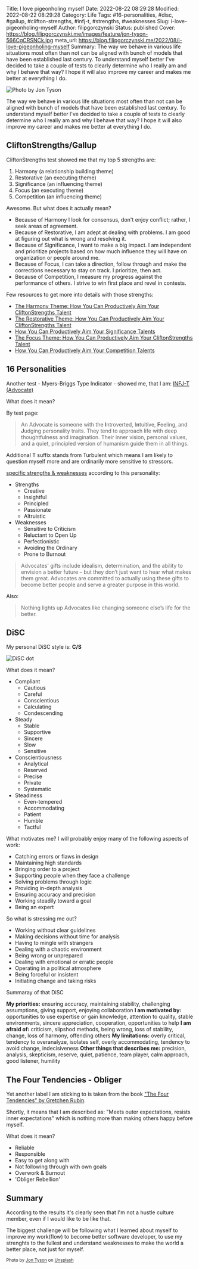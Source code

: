 Title: I love pigeonholing myself
Date: 2022-08-22 08:29:28
Modified: 2022-08-22 08:29:28
Category: Life
Tags: #16-personalities, #disc, #gallup, #clifton-strengths, #infj-t, #strengths, #weaknesses
Slug: i-love-pigeonholing-myself
Author: filipgorczynski
Status: published
Cover: https://blog.filipgorczynski.me/images/feature/jon-tyson-566CgCRSNCk.jpg
meta_url: https://blog.filipgorczynski.me/2022/08/i-love-pigeonholing-myself
Summary: The way we behave in various life situations most often than not can be aligned with bunch of models that have been established last century. To understand myself better I've decided to take a couple of tests to clearly determine who I really am and why I behave that way? I hope it will also improve my career and makes me better at everything I do.

![Photo by Jon Tyson](https://blog.filipgorczynski.me/images/feature/jon-tyson-566CgCRSNCk.jpg)

The way we behave in various life situations most often than not can be aligned with bunch of models that have been established last century. To understand myself better I've decided to take a couple of tests to clearly determine who I really am and why I behave that way? I hope it will also improve my career and makes me better at everything I do.

## CliftonStrengths/Gallup

CliftonStrengths test showed me that my top 5 strengths are:

1. Harmony (a relationship building theme)
2. Restorative (an executing theme)
3. Significance (an influencing theme)
4. Focus (an executing theme)
5. Competition (an influencing theme)

Awesome. But what does it actually mean?

- Because of Harmony I look for consensus, don't enjoy conflict; rather, I seek areas of agreement.
- Because of Restorative, I am adept at dealing with problems. I am good at figuring out what is wrong and resolving it.
- Because of Significance, I want to make a big impact. I am independent and prioritize projects based on how much influence they will have on organization or people around me.
- Because of Focus, I can take a direction, follow through and make the corrections necessary to stay on track. I prioritize, then act.
- Because of Competition, I measure my progress against the performance of others. I strive to win first place and revel in contests.

Few resources to get more into details with those strengths:

- [The Harmony Theme: How You Can Productively Aim Your CliftonStrengths Talent](https://www.gallup.com/cliftonstrengths/en/249686/productively-aim-harmony-talents.aspx)
- [The Restorative Theme: How You Can Productively Aim Your CliftonStrengths Talent](https://www.gallup.com/cliftonstrengths/en/249494/productively-aim-restorative-talents.aspx)
- [How You Can Productively Aim Your Significance Talents](https://www.gallup.com/cliftonstrengths/en/249476/productively-aim-significance-talents.aspx)
- [The Focus Theme: How You Can Productively Aim Your CliftonStrengths Talent](https://www.gallup.com/cliftonstrengths/en/249728/productively-aim-focus-talents.aspx)
- [How You Can Productively Aim Your Competition Talents](https://www.gallup.com/cliftonstrengths/en/249857/competition-theme-productively-aim-your-cliftonstrengths-talent.aspx)

## 16 Personalities

Another test - Myers-Briggs Type Indicator - showed me, that I am: [INFJ-T (Advocate)](https://www.16personalities.com/infj-personality)

What does it mean?

By test page:

> An Advocate is someone with the **I**ntroverted, I**n**tuitive, **F**eeling, and **J**udging personality traits. They tend to approach life with deep thoughtfulness and imagination. Their inner vision, personal values, and a quiet, principled version of humanism guide them in all things.

Additional T suffix stands from Turbulent which means I am likely to question myself more and are ordinarily more sensitive to stressors.

[specific strengths & weaknesses](https://www.16personalities.com/infj-strengths-and-weaknesses) according to this personality:

- Strengths
  - Creative
  - Insightful
  - Principled
  - Passionate
  - Altruistic
- Weaknesses
  - Sensitive to Criticism
  - Reluctant to Open Up
  - Perfectionistic
  - Avoiding the Ordinary
  - Prone to Burnout

> Advocates' gifts include idealism, determination, and the ability to envision a better future – but they don’t just want to hear what makes them great. Advocates are committed to actually using these gifts to become better people and serve a greater purpose in this world.

Also:

> Nothing lights up Advocates like changing someone else’s life for the better.

## DiSC

My personal DiSC style is: **C/S**

![DiSC dot](https://blog.filipgorczynski.me/images/post/2022/08/disc_dot.png)

What does it mean?

- Compliant
    - Cautious
    - Careful
    - Conscientious
    - Calculating
    - Condescending
- Steady
    - Stable
    - Supportive
    - Sincere
    - Slow
    - Sensitive
- Conscientiousness
    - Analytical
    - Reserved
    - Precise
    - Private
    - Systematic
- Steadiness
    - Even-tempered
    - Accommodating
    - Patient
    - Humble
    - Tactful

What motivates me? I will probably enjoy many of the following aspects of work:

- Catching errors or flaws in design
- Maintaining high standards
- Bringing order to a project
- Supporting people when they face a challenge
- Solving problems through logic
- Providing in-depth analysis
- Ensuring accuracy and precision
- Working steadily toward a goal
- Being an expert

So what is stressing me out?

- Working without clear guidelines
- Making decisions without time for analysis
- Having to mingle with strangers
- Dealing with a chaotic environment
- Being wrong or unprepared
- Dealing with emotional or erratic people
- Operating in a political atmosphere
- Being forceful or insistent
- Initiating change and taking risks

Summaray of that DiSC

**My priorities:** ensuring accuracy, maintaining stability, challenging assumptions, giving support, enjoying collaboration
**I am motivated by:** opportunities to use expertise or gain knowledge, attention to quality, stable environments, sincere appreciation, cooperation, opportunities to help
**I am afraid of:** criticism, slipshod methods, being wrong, loss of stability, change, loss of harmony, offending others
**My limitations:** overly critical, tendency to overanalyze, isolates self, overly accommodating, tendency to avoid change, indecisiveness
**Other things that describes me:** precision, analysis, skepticism, reserve, quiet, patience, team player, calm approach, good listener, humility

## The Four Tendencies - Obliger

Yet another label I am sticking to is taken from the book ["The Four Tendencies" by Gretchen Rubin](https://www.amazon.com/Four-Tendencies-Indispensable-Personality-Profiles/dp/1473663709/ref=tmm_pap_swatch_0).

Shortly, it means that I am described as: "Meets outer expectations, resists inner expectations" which is nothing more than making others happy before myself.

What does it mean?

- Reliable
- Responsible
- Easy to get along with
- Not following through with own goals
- Overwork & Burnout
- 'Obliger Rebellion'

## Summary

According to the results it's clearly seen that I'm not a hustle culture member, even if I would like to be like that.

The biggest challenge will be following what I learned about myself to improve my work(flow) to become better software developer, to use my strenghts to the fullest and understand weaknesses to make the world a better place, not just for myself.

<small class="unsplash-reference">
Photo by <a href="https://unsplash.com/@jontyson?utm_source=unsplash&utm_medium=referral&utm_content=creditCopyText">Jon Tyson</a> on <a href="https://unsplash.com/?utm_source=unsplash&utm_medium=referral&utm_content=creditCopyText">Unsplash</a>
</small>
